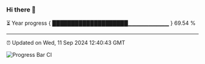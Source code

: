 ### Hi there 👋

⏳ Year progress { ████████████████████▁▁▁▁▁▁▁▁▁▁ } 69.54 %

---

⏰ Updated on Wed, 11 Sep 2024 12:40:43 GMT

![Progress Bar CI](https://github.com/ZhaoGui/ZhaoGui/workflows/Progress%20Bar%20CI/badge.svg)
